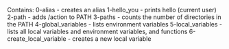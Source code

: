Contains:
0-alias - creates an alias
1-hello_you - prints hello <user>(current user)
2-path - adds /action to PATH
3-paths - counts the number of directories in the PATH
4-global_variables - lists environment variables
5-local_variables - lists all local variables and environment variables, and functions 
6-create_local_variable - creates a new local variable
